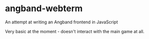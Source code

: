 # angband-webterm
An attempt at writing an Angband frontend in JavaScript

Very basic at the moment - doesn't interact with the main game at all.
